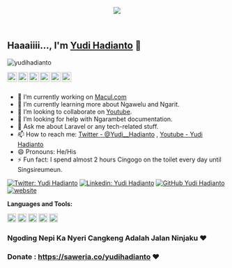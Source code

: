 <div align="center">
<p>
<a href="https://github.com/yudihadianto">
<img align="center" src="https://media1.giphy.com/media/RbDKaczqWovIugyJmW/giphy.gif?cid=ecf05e47rkuopgm5eo7njh6ygw3x9srerma9an2613xmnuux&rid=giphy.gif&ct=g"/>
</a>
</p>
<br>
</div>

## Haaaiiii..., I'm [Yudi Hadianto](http://yudihadianto.github.io/) 👋

<p align="left"> <img src="https://komarev.com/ghpvc/?username=yudihadianto&label=Views&color=blue&style=plastic" alt="yudihadianto" /> </p>

<a href="https://twitter.com/Yudi__Hadianto">
  <img align="left" alt="Yudi Twitter" width="22px" src="https://cdn.jsdelivr.net/npm/simple-icons@v3/icons/twitter.svg" />
</a>
<a href="https://github.com/yudihadianto">
  <img align="left" alt="Yudi Github" width="22px" src="https://cdn.jsdelivr.net/npm/simple-icons@v3/icons/github.svg" />
</a>
<a href="https://t.me/yudihadianto">
  <img align="left" alt="Yudi Telegram" width="22px" src="https://cdn.jsdelivr.net/npm/simple-icons@v3/icons/telegram.svg" />
</a>
<a href="https://www.instagram.com/_yudihadianto_/">
  <img align="left" alt="Yudi Instagram" width="22px" src="https://cdn.jsdelivr.net/npm/simple-icons@v3/icons/instagram.svg" />
</a>
<a href="https://www.facebook.com/abahyudihadianto">
  <img align="left" alt="Yudi Facebook" width="22px" src="https://cdn.jsdelivr.net/npm/simple-icons@v3/icons/facebook.svg" />
</a>
<a href="https://www.youtube.com/channel/UClInEXDtcB9Q8Bg0x9wDGfg">
  <img align="left" alt="Yudi Youtube" width="22px" src="https://cdn.jsdelivr.net/npm/simple-icons@v3/icons/youtube.svg" />
</a>

<br/>
<br/>


- 🔭 I’m currently working on [Macul.com](https://www.ipnu.or.id/wp-content/uploads/2016/11/0_macul_1.jpg)
- 🌱 I’m currently learning more about Ngawelu and Ngarit.
- 👯 I’m looking to collaborate on [Youtube](https://www.youtube.com/channel/UClInEXDtcB9Q8Bg0x9wDGfg).
- 🤔 I’m looking for help with Ngarambet documentation.
- 💬 Ask me about Laravel or any tech-related stuff.
- 📫 How to reach me: [Twitter - @Yudi__Hadianto](https://twitter.com/Yudi__Hadianto) , [Youtube - Yudi Hadianto](https://www.youtube.com/channel/UClInEXDtcB9Q8Bg0x9wDGfg)
- 😄 Pronouns: He/His
- ⚡ Fun fact: I spend almost 2 hours Cingogo on the toilet every day until Singsireumeun.

[![Twitter: Yudi Hadianto](https://img.shields.io/twitter/follow/yudihadianto?style=social)](https://twitter.com/Yudi__Hadianto)
[![Linkedin: Yudi Hadianto](https://img.shields.io/badge/-yudihadianto-blue?style=flat-square&logo=Linkedin&logoColor=white&link=https://www.linkedin.com/in/yudihadianto/)](https://www.linkedin.com/in/yudihadianto/)
[![GitHub Yudi Hadianto](https://img.shields.io/github/followers/yudihadianto?label=follow&style=social)](https://github.com/yudihadianto)
[![website](https://img.shields.io/badge/My-Portfolio-2648ff?style=flat-square&logo=google-chrome)](http://yudihadianto.github.io/)


**Languages and Tools:**  

<code><img height="20" src="https://user-images.githubusercontent.com/1915268/67271462-31600380-f4d8-11e9-9143-18e197b26f48.png"></code>
<code><img height="20" src="https://e7.pngegg.com/pngimages/602/440/png-clipart-javascript-open-logo-number-js-angle-text-thumbnail.png"></code>
<code><img height="20" src="https://cdn4.iconfinder.com/data/icons/logos-3/600/React.js_logo-512.png"></code>
<code><img height="20" src="https://upload.wikimedia.org/wikipedia/commons/thumb/2/27/PHP-logo.svg/1200px-PHP-logo.svg.png"></code>
<code><img height="20" src="https://upload.wikimedia.org/wikipedia/commons/thumb/c/c3/Python-logo-notext.svg/1200px-Python-logo-notext.svg.png"></code>    


  
<div align="left">

### Ngoding Nepi Ka Nyeri Cangkeng Adalah Jalan Ninjaku ❤️
  
### Donate : https://saweria.co/yudihadianto ❤️

</div>
